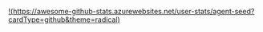 [!(https://awesome-github-stats.azurewebsites.net/user-stats/agent-seed?cardType=github&theme=radical)](https://git.io/awesome-stats-card)
<!---Hello, I'm Agentseed. I'm a selftaught frontend dev. I make websites and stuff.--->

<!---
- 👋 Hi, I’m Agentseed
- 👀 I’m interested in leaning how to center a div
- 🌱 I’m currently learning how to center a div
- 💞️ I’m looking to collaborate on centering divs
- 📫 You can reach me at admin@agentseed.org
--->
<!---
agent-seed/agent-seed is a ✨ special ✨ repository because its `README.md` (this file) appears on your GitHub profile.
You can click the Preview link to take a look at your changes.
--->
